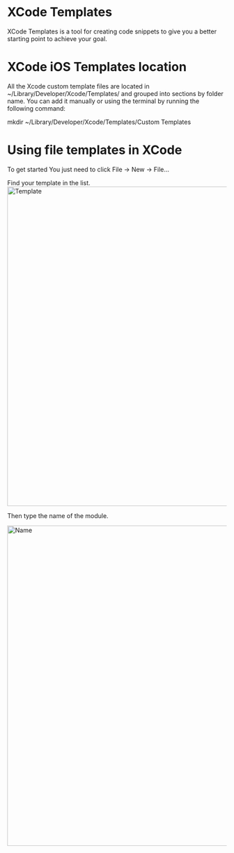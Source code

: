 # XCode Templates
XCode Templates is a tool for creating code snippets to give you a better starting point to achieve your goal.

# XCode iOS Templates location

All the Xcode custom template files are located in ~/Library/Developer/Xcode/Templates/ and grouped into sections by folder name. You can add it manually or using the terminal by running the following command:

mkdir ~/Library/Developer/Xcode/Templates/Custom Templates

# Using file templates in XCode 
To get started You just need to click File -> New -> File…

Find your template in the list.
<img width="734" alt="Template" src="https://github.com/smartoscfintech/smf_xcode_template/assets/140676046/e9843659-2331-4988-9c81-3785227c931c">


Then type the name of the module.

<img width="736" alt="Name" src="https://github.com/smartoscfintech/smf_xcode_template/assets/140676046/fc311e10-e930-4df4-ae17-b258b02017fe">





